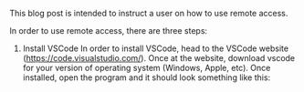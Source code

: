 This blog post is intended to instruct a user on how to use remote access. 

In order to use remote access, there are three steps: 
1. Install VSCode 
   In order to install VSCode, head to the VSCode website (https://code.visualstudio.com/). 
   Once at the website, download vscode for your version of operating system (Windows, Apple, etc). 
   Once installed, open the program and it should look something like this: 

